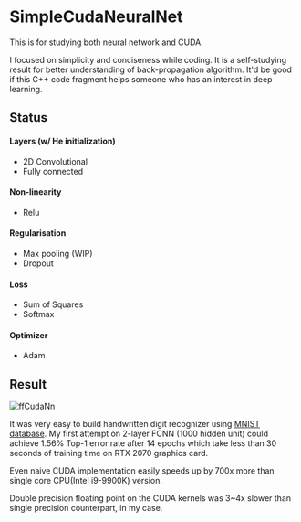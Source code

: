 ﻿# SimpleCudaNeuralNet
This is for studying both neural network and CUDA.

I focused on simplicity and conciseness while coding. It is a self-studying result for better understanding of back-propagation algorithm. It'd be good if this C++ code fragment helps someone who has an interest in deep learning.

## Status
#### Layers (w/ He initialization)
* 2D Convolutional
* Fully connected

#### Non-linearity
* Relu

#### Regularisation
* Max pooling (WIP)
* Dropout
	
#### Loss
* Sum of Squares 
* Softmax

#### Optimizer 
* Adam

## Result
![ffCudaNn](https://user-images.githubusercontent.com/670560/91796552-735ee780-ec5b-11ea-88fc-0f0a343ce8d6.png)

It was very easy to build handwritten digit recognizer using [MNIST database](http://yann.lecun.com/exdb/mnist/). My first attempt on 2-layer FCNN (1000 hidden unit) could achieve 1.56% Top-1 error rate after 14 epochs which take less than 30 seconds of training time on RTX 2070 graphics card.

Even naive CUDA implementation easily speeds up by 700x more than single core CPU(Intel i9-9900K) version.

Double precision floating point on the CUDA kernels was 3~4x slower than single precision counterpart, in my case.


